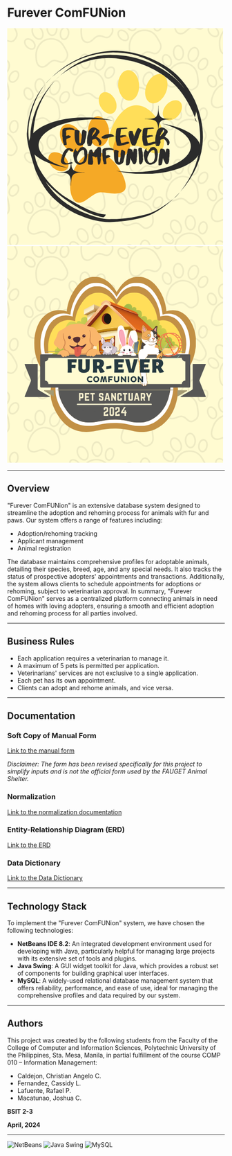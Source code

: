 # Furever ComFUNion

![Logo](logos/logo1.png) ![Logo](logos/logo2.png)

---

## Overview

"Furever ComFUNion" is an extensive database system designed to streamline the adoption and rehoming process for animals with fur and paws. Our system offers a range of features including:

- Adoption/rehoming tracking
- Applicant management
- Animal registration

The database maintains comprehensive profiles for adoptable animals, detailing their species, breed, age, and any special needs. It also tracks the status of prospective adopters' appointments and transactions. Additionally, the system allows clients to schedule appointments for adoptions or rehoming, subject to veterinarian approval. In summary, "Furever ComFUNion" serves as a centralized platform connecting animals in need of homes with loving adopters, ensuring a smooth and efficient adoption and rehoming process for all parties involved.

---

## Business Rules

- Each application requires a veterinarian to manage it.
- A maximum of 5 pets is permitted per application.
- Veterinarians' services are not exclusive to a single application.
- Each pet has its own appointment.
- Clients can adopt and rehome animals, and vice versa.

---

## Documentation

### Soft Copy of Manual Form

[Link to the manual form](https://www.canva.com/design/DAGA3tMefPE/aPt8C8q2vcuKwzEjf5fw0A/edit?utm_content=DAGA3tMefPE&utm_campaign=designshare&utm_medium=link2&utm_source=sharebutton)

*Disclaimer: The form has been revised specifically for this project to simplify inputs and is not the official form used by the FAUGET Animal Shelter.*

### Normalization

[Link to the normalization documentation](https://docs.google.com/spreadsheets/d/1qQ6mgWr-jic6zWBTz1Zve5SQPBW1k35RfxIZBazvzHs/edit?usp=sharing)

### Entity-Relationship Diagram (ERD)

[Link to the ERD](https://lucid.app/lucidchart/8576b084-1302-4b38-a30f-6d9d078c8a4f/edit?viewport_loc=-5332%2C339%2C3840%2C1695%2C0_0&invitationId=inv_9335e154-3ccf-411f-939c-24920c16ccc0)

### Data Dictionary

[Link to the Data Dictionary](https://docs.google.com/spreadsheets/d/1VVqiiR2KJIW1gC9mhwUaOY1MfFndEEd2-GYizXBWOpQ/edit?usp=sharing)

---

## Technology Stack

To implement the "Furever ComFUNion" system, we have chosen the following technologies:

- **NetBeans IDE 8.2**: An integrated development environment used for developing with Java, particularly helpful for managing large projects with its extensive set of tools and plugins.
- **Java Swing**: A GUI widget toolkit for Java, which provides a robust set of components for building graphical user interfaces.
- **MySQL**: A widely-used relational database management system that offers reliability, performance, and ease of use, ideal for managing the comprehensive profiles and data required by our system.

---

## Authors

This project was created by the following students from the Faculty of the College of Computer and Information Sciences, Polytechnic University of the Philippines, Sta. Mesa, Manila, in partial fulfillment of the course COMP 010 – Information Management:

- Caldejon, Christian Angelo C.
- Fernandez, Cassidy L.
- Lafuente, Rafael P.
- Macatunao, Joshua C.

**BSIT 2-3**

**April, 2024**

---

![NetBeans](https://img.shields.io/badge/NetBeans-8.2-brightgreen) ![Java Swing](https://img.shields.io/badge/Java%20Swing-%E2%98%85%E2%98%85%E2%98%85%E2%98%85%E2%98%85-brightgreen) ![MySQL](https://img.shields.io/badge/MySQL-5.7-blue)
